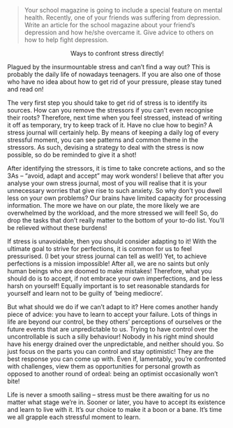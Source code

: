 > Your school magazine is going to include a special feature on mental health. Recently, one of your friends was suffering from depression. Write an article for the school magazine about your friend’s depression and how he/she overcame it. Give advice to others on how to help fight depression.

<p style="text-align: center;">Ways to confront stress directly!</p>

Plagued by the insurmountable stress and can’t find a way out? This is probably the daily life of nowadays teenagers. If you are also one of those who have no idea about how to get rid of your pressure, please stay tuned and read on!

The very first step you should take to get rid of stress is to identify its sources. How can you remove the stressors if you can’t even recognise their roots? Therefore, next time when you feel stressed, instead of writing it off as temporary, try to keep track of it. Have no clue how to begin? A stress journal will certainly help. By means of keeping a daily log of every stressful moment, you can see patterns and common theme in the stressors. As such, devising a strategy to deal with the stress is now possible, so do be reminded to give it a shot!

After identifying the stressors, it is time to take concrete actions, and so the 3As – “avoid, adapt and accept” may work wonders! I believe that after you analyse your own stress journal, most of you will realise that it is your unnecessary worries that give rise to such anxiety. So why don’t you dwell less on your own problems? Our brains have limited capacity for processing information. The more we have on our plate, the more likely we are overwhelmed by the workload, and the more stressed we will feel! So, do drop the tasks that don’t really matter to the bottom of your to-do list. You’ll be relieved without these burdens!

If stress is unavoidable, then you should consider adapting to it! With the ultimate goal to strive for perfections, it is common for us to feel pressurised. (I bet your stress journal can tell as well!) Yet, to achieve perfections is a mission impossible! After all, we are no saints but only human beings who are doomed to make mistakes! Therefore, what you should do is to accept, if not embrace your own imperfections, and be less harsh on yourself! Equally important is to set reasonable standards for yourself and learn not to be guilty of ‘being mediocre’.

But what should we do if we can’t adapt to it? Here comes another handy piece of advice: you have to learn to accept your failure. Lots of things in life are beyond our control, be they others’ perceptions of ourselves or the future events that are unpredictable to us. Trying to have control over the uncontrollable is such a silly behaviour! Nobody in his right mind should have his energy drained over the unpredictable, and neither should you. So just focus on the parts you can control and stay optimistic! They are the best response you can come up with. Even if, lamentably, you’re confronted with challenges, view them as opportunities for personal growth as opposed to another round of ordeal: being an optimist occasionally won’t bite!

Life is never a smooth sailing – stress must be there awaiting for us no matter what stage we’re in. Sooner or later, you have to accept its existence and learn to live with it. It’s our choice to make it a boon or a bane. It’s time we all grapple each stressful moment to learn.
